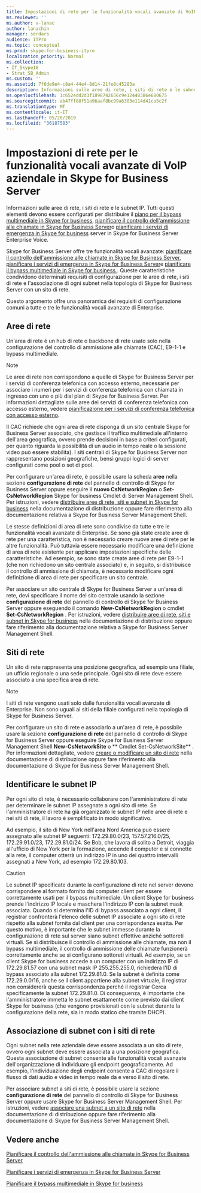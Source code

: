 ```yaml
---
title: Impostazioni di rete per le funzionalità vocali avanzate di VoIP aziendale in Skype for Business Server
ms.reviewer: ''
ms.author: v-lanac
author: lanachin
manager: serdars
audience: ITPro
ms.topic: conceptual
ms.prod: skype-for-business-itpro
localization_priority: Normal
ms.collection:
- IT_Skype16
- Strat_SB_Admin
ms.custom: ''
ms.assetid: 7f6de9e4-c8a4-44e4-8d14-21fe8c45283a
description: Informazioni sulle aree di rete, i siti di rete e le subnet IP. Tutti questi elementi devono essere configurati per distribuire il piano per il bypass multimediale in Skype for business, pianificare il controllo dell'ammissione alle chiamate in Skype for Business Server o pianificare i servizi di emergenza in Skype for Business Server in Skype for Business Server VoIP aziendale.
ms.openlocfilehash: 1c652edd2d3f1898742656c9e12448386e680675
ms.sourcegitcommit: ab47ff88f51a96aaf8bc99a6303e114d41ca5c2f
ms.translationtype: MT
ms.contentlocale: it-IT
ms.lasthandoff: 05/20/2019
ms.locfileid: "36187583"
---
```

# <a name="network-settings-for-the-advanced-enterprise-voice-features-in-skype-for-business-server"></a>Impostazioni di rete per le funzionalità vocali avanzate di VoIP aziendale in Skype for Business Server

Informazioni sulle aree di rete, i siti di rete e le subnet IP. Tutti questi elementi devono essere configurati per distribuire il [piano per il bypass multimediale in Skype for business](media-bypass.md), [pianificare il controllo dell'ammissione alle chiamate in Skype for Business Server](call-admission-control.md)o [pianificare i servizi di emergenza in Skype for business](emergency-services.md) server in Skype for Business Server Enterprise Voice.

Skype for Business Server offre tre funzionalità vocali avanzate: [pianificare il controllo dell'ammissione alle chiamate in Skype for Business Server](call-admission-control.md), [pianificare i servizi di emergenza in Skype for Business Server](emergency-services.md)e [pianificare il bypass multimediale in Skype for business ](media-bypass.md). Queste caratteristiche condividono determinati requisiti di configurazione per le aree di rete, i siti di rete e l'associazione di ogni subnet nella topologia di Skype for Business Server con un sito di rete.

Questo argomento offre una panoramica dei requisiti di configurazione comuni a tutte e tre le funzionalità vocali avanzate di Enterprise.

## <a name="network-regions"></a>Aree di rete

Un'area di rete è un hub di rete o backbone di rete usato solo nella configurazione del controllo di ammissione alle chiamate (CAC), E9-1-1 e bypass multimediale.

> [!NOTE]
> Le aree di rete non corrispondono a quelle di Skype for Business Server per i servizi di conferenza telefonica con accesso esterno, necessarie per associare i numeri per i servizi di conferenza telefonica con chiamata in ingresso con uno o più dial plan di Skype for Business Server. Per informazioni dettagliate sulle aree dei servizi di conferenza telefonica con accesso esterno, vedere [pianificazione per i servizi di conferenza telefonica con accesso esterno](https://technet.microsoft.com/library/9aff949e-3dac-481a-be46-a180c72e8066.aspx).

Il CAC richiede che ogni area di rete disponga di un sito centrale Skype for Business Server associato, che gestisce il traffico multimediale all'interno dell'area geografica, ovvero prende decisioni in base a criteri configurati, per quanto riguarda la possibilità di un audio in tempo reale o la sessione video può essere stabilita). I siti centrali di Skype for Business Server non rappresentano posizioni geografiche, bensì gruppi logici di server configurati come pool o set di pool.

Per configurare un'area di rete, è possibile usare la scheda **aree** nella sezione **configurazione di rete** del pannello di controllo di Skype for Business Server oppure eseguire il **nuovo CsNetworkRegion** o **Set-CsNetworkRegion** Skype for business Cmdlet di Server Management Shell. Per istruzioni, vedere [distribuire aree di rete, siti e subnet in Skype for business](../../deploy/deploy-enterprise-voice/deploy-network.md) nella documentazione di distribuzione oppure fare riferimento alla documentazione relativa a Skype for Business Server Management Shell.

Le stesse definizioni di area di rete sono condivise da tutte e tre le funzionalità vocali avanzate di Enterprise. Se sono già state create aree di rete per una caratteristica, non è necessario creare nuove aree di rete per le altre funzionalità. Può tuttavia essere necessario modificare una definizione di area di rete esistente per applicare impostazioni specifiche delle caratteristiche. Ad esempio, se sono state create aree di rete per E9-1-1 (che non richiedono un sito centrale associato) e, in seguito, si distribuisce il controllo di ammissione di chiamata, è necessario modificare ogni definizione di area di rete per specificare un sito centrale.

Per associare un sito centrale di Skype for Business Server a un'area di rete, devi specificare il nome del sito centrale usando la sezione **configurazione di rete** del pannello di controllo di Skype for Business Server oppure eseguendo il comando **New-CsNetworkRegion** o cmdlet **Set-CsNetworkRegion** . Per istruzioni, vedere [distribuire aree di rete, siti e subnet in Skype for business](../../deploy/deploy-enterprise-voice/deploy-network.md) nella documentazione di distribuzione oppure fare riferimento alla documentazione relativa a Skype for Business Server Management Shell.

## <a name="network-sites"></a>Siti di rete

Un sito di rete rappresenta una posizione geografica, ad esempio una filiale, un ufficio regionale o una sede principale. Ogni sito di rete deve essere associato a una specifica area di rete.

> [!NOTE]
> I siti di rete vengono usati solo dalle funzionalità vocali avanzate di Enterprise. Non sono uguali ai siti della filiale configurati nella topologia di Skype for Business Server.

Per configurare un sito di rete e associarlo a un'area di rete, è possibile usare la sezione **configurazione di rete** del pannello di controllo di Skype for Business Server oppure eseguire Skype for Business Server Management Shell **New-CsNetworkSite** o ** Cmdlet Set-CsNetworkSite** . Per informazioni dettagliate, vedere [creare o modificare un sito di rete](https://technet.microsoft.com/library/14e24856-9996-4da4-9f31-300940bdf5aa.aspx) nella documentazione di distribuzione oppure fare riferimento alla documentazione di Skype for Business Server Management Shell.

## <a name="identify-ip-subnets"></a>Identificare le subnet IP

Per ogni sito di rete, è necessario collaborare con l'amministratore di rete per determinare le subnet IP assegnate a ogni sito di rete. Se l'amministratore di rete ha già organizzato le subnet IP nelle aree di rete e nei siti di rete, il lavoro è semplificato in modo significativo.

Ad esempio, il sito di New York nell'area Nord America può essere assegnato alle subnet IP seguenti: 172.29.80.0/23, 157.57.216.0/25, 172.29.91.0/23, 172.29.81.0/24. Se Bob, che lavora di solito a Detroit, viaggia all'ufficio di New York per la formazione, accende il computer e si connette alla rete, il computer otterrà un indirizzo IP in uno dei quattro intervalli assegnati a New York, ad esempio 172.29.80.103.

> [!CAUTION]
> Le subnet IP specificate durante la configurazione di rete nel server devono corrispondere al formato fornito dai computer client per essere correttamente usati per il bypass multimediale. Un client Skype for business prende l'indirizzo IP locale e maschera l'indirizzo IP con la subnet mask associata. Quando si determina l'ID di bypass associato a ogni client, il registrar confronterà l'elenco delle subnet IP associate a ogni sito di rete rispetto alla subnet fornita dal client per una corrispondenza esatta. Per questo motivo, è importante che le subnet immesse durante la configurazione di rete sul server siano subnet effettive anziché sottoreti virtuali. Se si distribuisce il controllo di ammissione alle chiamate, ma non il bypass multimediale, il controllo di ammissione delle chiamate funzionerà correttamente anche se si configurano sottoreti virtuali. Ad esempio, se un client Skype for business accede a un computer con un indirizzo IP di 172.29.81.57 con una subnet mask IP 255.255.255.0, richiederà l'ID di bypass associato alla subnet 172.29.81.0. Se la subnet è definita come 172.29.0.0/16, anche se il client appartiene alla subnet virtuale, il registrar non considererà questa corrispondenza perché il registrar Cerca specificamente la subnet 172.29.81.0. Di conseguenza, è importante che l'amministratore immetta le subnet esattamente come previsto dai client Skype for business (che vengono provisionati con le subnet durante la configurazione della rete, sia in modo statico che tramite DHCP).

## <a name="associating-subnets-with-network-sites"></a>Associazione di subnet con i siti di rete

Ogni subnet nella rete aziendale deve essere associata a un sito di rete, ovvero ogni subnet deve essere associata a una posizione geografica. Questa associazione di subnet consente alle funzionalità vocali avanzate dell'organizzazione di individuare gli endpoint geograficamente. Ad esempio, l'individuazione degli endpoint consente a CAC di regolare il flusso di dati audio e video in tempo reale da e verso il sito di rete.

Per associare subnet a siti di rete, è possibile usare la sezione **configurazione di rete** del pannello di controllo di Skype for Business Server oppure usare Skype for Business Server Management Shell. Per istruzioni, vedere [associare una subnet a un sito di rete](https://technet.microsoft.com/library/aa69e3ac-542a-4ba1-9582-2e6bee29f633.aspx) nella documentazione di distribuzione oppure fare riferimento alla documentazione di Skype for Business Server Management Shell.

## <a name="see-also"></a>Vedere anche

[Pianificare il controllo dell'ammissione alle chiamate in Skype for Business Server](call-admission-control.md)

[Pianificare i servizi di emergenza in Skype for Business Server](emergency-services.md)

[Pianificare il bypass multimediale in Skype for business](media-bypass.md)

